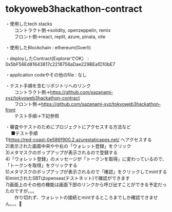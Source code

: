 # tokyoweb3hackathon-contract
・使用したtech stacks  
　　コントラクト側→solidity, openzeppelin, remix  
　　フロント側→react, replit, azure, pinata, vite  
 
・使用したBlockchain : ethereum(Goerli)  

・deployしたContract(ExplorerでOK） : 0x5bF56Ed81643817c2218756aDae229BEa1D10bE7  

・application codeやその他のfile : なし  

・テスト手順を含むリポジトリへのリンク  
　　コントラクト側→https://github.com/sazanami-xyz/tokyoweb3hackathon-contract   
　　フロント側→https://github.com/sazanami-xyz/tokyoweb3hackathon-front  
　　テスト手順→下記参照  

・審査やテストのためにプロジェクトにアクセスする方法など  
　  ■テスト手順  
   1)https://red-coast-0e586f900.2.azurestaticapps.net/ へアクセスする  
   2)表示された画面中央やや右の「ウォレット登録」をクリック  
   3)メタマスクのポップアップが表示されるので登録する  
   4)「ウォレット登録」のメッセージが「トークンを取得」に変わっているので、「トークンを取得」をクリックする  
   5)メタマスクのポップアップが表示されるので「確認」をクリックしてmintする  
   6)mintされたSBTはopensea(テストネット)で確認ができます  
   7)画面上のその他の機能は画面下部のリンクから呼び出すことができる予定だったのですが。。。  
    　　作り切れず、ウォレットの接続とmintするところまでしか確認できません。。。🙇  
